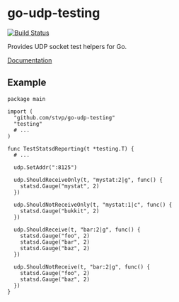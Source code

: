 go-udp-testing
==============

[![Build Status](https://travis-ci.org/stvp/go-udp-testing.png?branch=master)](https://travis-ci.org/stvp/go-udp-testing)

Provides UDP socket test helpers for Go.

[Documentation](http://godoc.org/github.com/stvp/go-udp-testing)

Example
-------

    package main

    import (
      "github.com/stvp/go-udp-testing"
      "testing"
      # ...
    )

    func TestStatsdReporting(t *testing.T) {
      # ...

      udp.SetAddr(":8125")

      udp.ShouldReceiveOnly(t, "mystat:2|g", func() {
        statsd.Gauge("mystat", 2)
      })

      udp.ShouldNotReceiveOnly(t, "mystat:1|c", func() {
        statsd.Gauge("bukkit", 2)
      })

      udp.ShouldReceive(t, "bar:2|g", func() {
        statsd.Gauge("foo", 2)
        statsd.Gauge("bar", 2)
        statsd.Gauge("baz", 2)
      })

      udp.ShouldNotReceive(t, "bar:2|g", func() {
        statsd.Gauge("foo", 2)
        statsd.Gauge("baz", 2)
      })
    }

